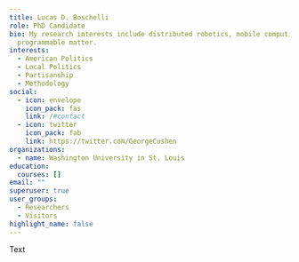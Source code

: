 ```yaml
---
title: Lucas D. Boschelli
role: PhD Candidate
bio: My research interests include distributed robotics, mobile computing and
  programmable matter.
interests:
  - American Politics
  - Local Politics
  - Partisanship
  - Methodology
social:
  - icon: envelope
    icon_pack: fas
    link: /#contact
  - icon: twitter
    icon_pack: fab
    link: https://twitter.com/GeorgeCushen
organizations:
  - name: Washington University in St. Louis
education:
  courses: []
email: ""
superuser: true
user_groups:
  - Researchers
  - Visitors
highlight_name: false
---
```

Text